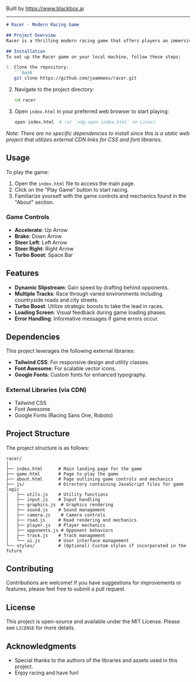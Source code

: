 
Built by https://www.blackbox.ai

---

```markdown
# Racer - Modern Racing Game

## Project Overview
Racer is a thrilling modern racing game that offers players an immersive experience on diverse tracks. With features including dynamic slipstream mechanics, multiple race environments, and strategic turbo boosts, players can engage in high-speed racing excitement. The game is designed for all racing enthusiasts, combining engaging gameplay with vibrant visuals.

## Installation
To set up the Racer game on your local machine, follow these steps:

1. Clone the repository:
   ```bash
   git clone https://github.com/jaammees/racer.git
   ```

2. Navigate to the project directory:
   ```bash
   cd racer
   ```

3. Open `index.html` in your preferred web browser to start playing:
   ```bash
   open index.html  # (or `xdg-open index.html` on Linux)
   ```

*Note: There are no specific dependencies to install since this is a static web project that utilizes external CDN links for CSS and font libraries.*

## Usage
To play the game:
1. Open the `index.html` file to access the main page.
2. Click on the "Play Game" button to start racing.
3. Familiarize yourself with the game controls and mechanics found in the "About" section.

### Game Controls
- **Accelerate**: Up Arrow
- **Brake**: Down Arrow
- **Steer Left**: Left Arrow
- **Steer Right**: Right Arrow
- **Turbo Boost**: Space Bar

## Features
- **Dynamic Slipstream**: Gain speed by drafting behind opponents.
- **Multiple Tracks**: Race through varied environments including countryside roads and city streets.
- **Turbo Boost**: Utilize strategic boosts to take the lead in races.
- **Loading Screen**: Visual feedback during game loading phases.
- **Error Handling**: Informative messages if game errors occur.

## Dependencies
This project leverages the following external libraries:
- **Tailwind CSS**: For responsive design and utility classes.
- **Font Awesome**: For scalable vector icons.
- **Google Fonts**: Custom fonts for enhanced typography.

### External Libraries (via CDN)
- Tailwind CSS
- Font Awesome
- Google Fonts (Racing Sans One, Roboto)

## Project Structure
The project structure is as follows:

```
racer/
│
├── index.html      # Main landing page for the game
├── game.html       # Page to play the game
├── about.html      # Page outlining game controls and mechanics
├── js/             # Directory containing JavaScript files for game logic
│   ├── utils.js    # Utility functions
│   ├── input.js    # Input handling
│   ├── graphics.js  # Graphics rendering
│   ├── sound.js    # Sound management
│   ├── camera.js    # Camera controls
│   ├── road.js     # Road rendering and mechanics
│   ├── player.js   # Player mechanics
│   ├── opponents.js # Opponent behaviors
│   ├── track.js    # Track management
│   └── ui.js       # User interface management
└── styles/         # (Optional) Custom styles if incorporated in the future
```

## Contributing
Contributions are welcome! If you have suggestions for improvements or features, please feel free to submit a pull request.

## License
This project is open-source and available under the MIT License. Please see `LICENSE` for more details.

## Acknowledgments
- Special thanks to the authors of the libraries and assets used in this project.
- Enjoy racing and have fun!
```